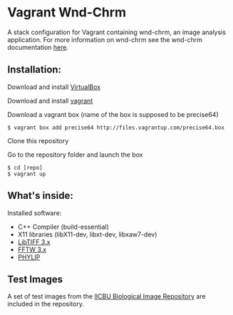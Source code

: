 Vagrant Wnd-Chrm
============
A stack configuration for Vagrant containing wnd-chrm, an image analysis application.  For more information
on wnd-chrm see the wnd-chrm documentation [here](https://github.com/wnd-charm/wnd-charm).

Installation:
-------------

Download and install [VirtualBox](http://www.virtualbox.org/)

Download and install [vagrant](http://vagrantup.com/)

Download a vagrant box (name of the box is supposed to be precise64)

    $ vagrant box add precise64 http://files.vagrantup.com/precise64.box

Clone this repository

Go to the repository folder and launch the box

    $ cd [repo]
    $ vagrant up

What's inside:
--------------

Installed software:

* C++ Compiler (build-essential)
* X11 libraries (libX11-dev, libxt-dev, libxaw7-dev)
* [LibTIFF 3.x](http://www.libtiff.org)
* [FFTW 3.x](http://www.fftw.org/download.html)
* [PHYLIP](http://evolution.genetics.washington.edu/phylip/install.html)

Test Images
-----
A set of test images from the [IICBU Biological Image Repository](http://ome.grc.nia.nih.gov/iicbu2008) are included in the repository.  
